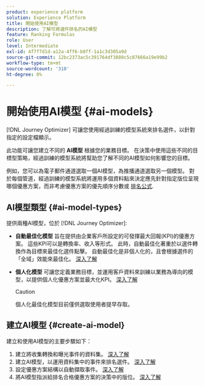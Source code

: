 ```yaml
---
product: experience platform
solution: Experience Platform
title: 開始使用AI模型
description: 了解可將選件排名的AI模型
feature: Ranking Formulas
role: User
level: Intermediate
exl-id: 4f7f7d1d-a12a-4ff6-b0ff-1a1c3d305a9d
source-git-commit: 12bc2373ac5c391764df3880c5c87666a19e99b2
workflow-type: tm+mt
source-wordcount: '310'
ht-degree: 0%

---
```


# 開始使用AI模型 {#ai-models}

[!DNL Journey Optimizer] 可讓您使用經過訓練的模型系統來排名選件，以針對指定的設定檔顯示。

此功能可讓您建立不同的 **AI模型** 根據您的業務目標。 在決策中使用這些不同的目標型策略，經過訓練的模型系統將幫助您了解不同的AI模型如何影響您的目標。

例如，您可以為電子郵件通道選取一個AI模型，為推播通道選取另一個模型。 對於每個管道，經過訓練的模型系統將運用多個資料點來決定應先針對指定版位呈現哪個優惠方案，而非考慮優惠方案的優先順序分數或 [排名公式](create-ranking-formulas.md).

## AI模型類型 {#ai-model-types}

提供兩種AI模型，位於 [!DNL Journey Optimizer]:

* **自動最佳化模型** 旨在提供由企業客戶所設定的可發揮最大回報(KPI)的優惠方案。 這些KPI可以是轉換率、收入等形式。 此時，自動最佳化著重於以選件轉換作為目標來最佳化選件點擊。 自動最佳化是非個人化的，且會根據選件的「全域」效能來最佳化。 [深入了解](auto-optimization-model.md)

* **個人化模型** 可讓您定義業務目標，並運用客戶資料來訓練以業務為導向的模型，以提供個人化優惠方案並最大化KPI。 [深入了解](personalized-optimization-model.md)

   >[!CAUTION]
   >
   >個人化最佳化模型目前僅供選取使用者提早存取。

## 建立AI模型 {#create-ai-model}

建立和使用AI模型的主要步驟如下：

1. 建立將收集轉換和曝光事件的資料集。 [深入了解](create-dataset.md)
1. 建立AI模型，以運用資料集中的事件來排名選件。 [深入了解](create-ranking-strategies.md)
1. 設定優惠方案結構以自動擷取事件。 [深入了解](schema-requirement.md)
1. 將AI模型指派給排名合格優惠方案的決策中的版位。 [深入了解](../offer-activities/configure-offer-selection.md)
